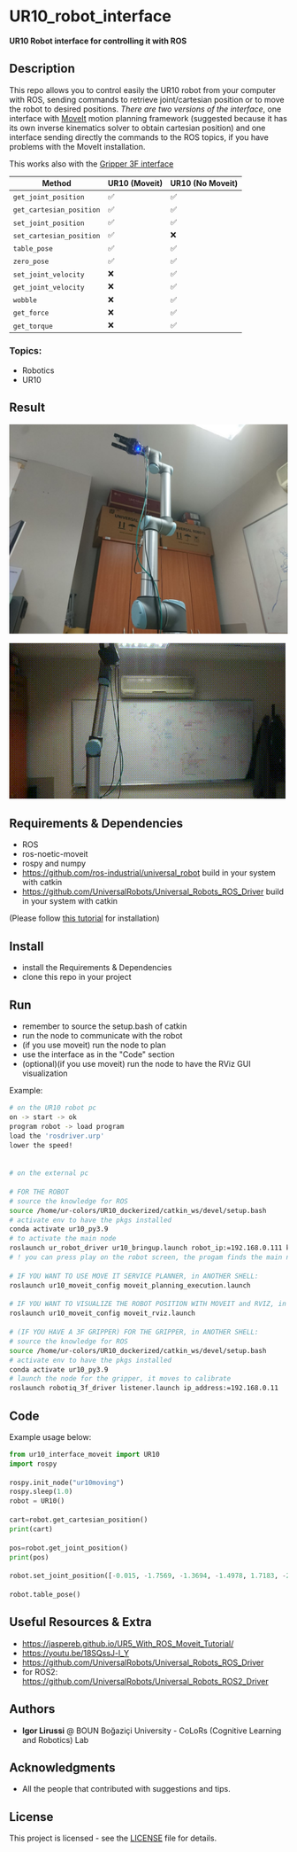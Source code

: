 # UR10_robot_interface
**UR10 Robot interface for controlling it with ROS**
## Description 
This repo allows you to control easily the UR10 robot from your computer with ROS, sending commands to retrieve joint/cartesian position or to move the robot to desired positions.
*There are two versions of the interface*, one interface with [MoveIt](https://moveit.ros.org) motion planning framework (suggested because it has its own inverse kinematics solver to obtain cartesian position) and one interface sending directly the commands to the ROS topics, if you have problems with the MoveIt installation.

This works also with the [Gripper 3F interface](https://github.com/igor-lirussi/Gripper3F_interface)

| **Method**                  | **UR10 (Moveit)** | **UR10 (No Moveit)** |
|-----------------------------|-------------------|-----------------------|
| `get_joint_position`       | ✅                | ✅                    |
| `get_cartesian_position`   | ✅                | ✅                    |
| `set_joint_position`       | ✅                | ✅                    |
| `set_cartesian_position`   | ✅                | ❌                    |
| `table_pose`               | ✅                | ✅                    |
| `zero_pose`                | ✅                | ✅                    |
| `set_joint_velocity`       | ❌                | ✅                    |
| `get_joint_velocity`       | ❌                | ✅                    |
| `wobble`                   | ❌                | ✅                    |
| `get_force`                | ❌                | ✅                    |
| `get_torque`               | ❌                | ✅                    |

### Topics:
- Robotics
- UR10

## Result
![Result](./img/result.jpg)

![Result](./img/image.gif)

## Requirements & Dependencies
- ROS 
- ros-noetic-moveit
- rospy and numpy
- https://github.com/ros-industrial/universal_robot build in your system with catkin
- https://github.com/UniversalRobots/Universal_Robots_ROS_Driver build in your system with catkin

(Please follow [this tutorial](https://jaspereb.github.io/UR5_With_ROS_Moveit_Tutorial/) for installation)


## Install 
*   install the Requirements & Dependencies
*   clone this repo in your project

## Run
*   remember to source the setup.bash of catkin
*   run the node to communicate with the robot
*   (if you use moveit) run the node to plan
*   use the interface as in the "Code" section
*   (optional)(if you use moveit) run the node to have the RViz GUI visualization

Example:
```bash
# on the UR10 robot pc
on -> start -> ok
program robot -> load program 
load the 'rosdriver.urp'
lower the speed!


# on the external pc

# FOR THE ROBOT
# source the knowledge for ROS
source /home/ur-colors/UR10_dockerized/catkin_ws/devel/setup.bash 
# activate env to have the pkgs installed
conda activate ur10_py3.9
# to activate the main node 
roslaunch ur_robot_driver ur10_bringup.launch robot_ip:=192.168.0.111 kinematics_config:=${HOME}/ur10colors_calibration.yaml
# ! you can press play on the robot screen, the progam finds the main node running, on the terminal you see 'Robot connected to reverse interface. Ready to receive control commands.'

# IF YOU WANT TO USE MOVE IT SERVICE PLANNER, in ANOTHER SHELL:
roslaunch ur10_moveit_config moveit_planning_execution.launch

# IF YOU WANT TO VISUALIZE THE ROBOT POSITION WITH MOVEIT and RVIZ, in ANOTHER SHELL:
roslaunch ur10_moveit_config moveit_rviz.launch

# (IF YOU HAVE A 3F GRIPPER) FOR THE GRIPPER, in ANOTHER SHELL:
# source the knowledge for ROS
source /home/ur-colors/UR10_dockerized/catkin_ws/devel/setup.bash 
# activate env to have the pkgs installed
conda activate ur10_py3.9
# launch the node for the gripper, it moves to calibrate
roslaunch robotiq_3f_driver listener.launch ip_address:=192.168.0.11
```


## Code
Example usage below:
```python
from ur10_interface_moveit import UR10
import rospy

rospy.init_node("ur10moving")
rospy.sleep(1.0)
robot = UR10()

cart=robot.get_cartesian_position()
print(cart)

pos=robot.get_joint_position()
print(pos)

robot.set_joint_position([-0.015, -1.7569, -1.3694, -1.4978, 1.7183, -2.4595])

robot.table_pose()
```

## Useful Resources & Extra
- https://jaspereb.github.io/UR5_With_ROS_Moveit_Tutorial/
- https://youtu.be/18SQssJ-l_Y
- https://github.com/UniversalRobots/Universal_Robots_ROS_Driver
- for ROS2: https://github.com/UniversalRobots/Universal_Robots_ROS2_Driver

## Authors
* **Igor Lirussi** @ BOUN Boğaziçi University - CoLoRs (Cognitive Learning and Robotics) Lab

## Acknowledgments
*   All the people that contributed with suggestions and tips.

## License
This project is licensed - see the [LICENSE](LICENSE) file for details.
